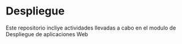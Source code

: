 # Despliegue
Este repositorio incliye actividades llevadas a cabo en el modulo de Despliegue de aplicaciones Web
